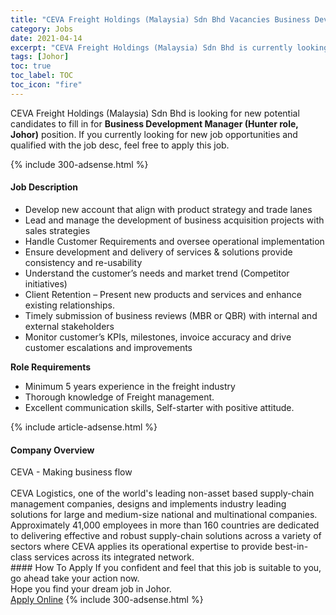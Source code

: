 ```yaml
---
title: "CEVA Freight Holdings (Malaysia) Sdn Bhd Vacancies Business Development Manager (Hunter role, Johor)" 
category: Jobs 
date: 2021-04-14 
excerpt: "CEVA Freight Holdings (Malaysia) Sdn Bhd is currently looking for suitable person to fill in the Business Development Manager (Hunter role, Johor) which based in Johor" 
tags: [Johor] 
toc: true 
toc_label: TOC 
toc_icon: "fire" 
--- 
```


<p>CEVA Freight Holdings (Malaysia) Sdn Bhd is looking for new potential candidates to fill in for <b>Business Development Manager (Hunter role, Johor)</b> position. If you currently looking for new job opportunities and qualified with the job desc, feel free to apply this job.
</p>{% include 300-adsense.html %} 
<div><div><h4>Job Description</h4></div><div><div><span><div><div><ul><li>Develop new account that align with product strategy and trade lanes</li><li>Lead and manage the development of business acquisition projects with sales strategies</li><li>Handle Customer Requirements and oversee operational implementation</li><li>Ensure development and delivery of services &amp; solutions provide consistency and re-usability</li><li>Understand the customer&#8217;s needs and market trend (Competitor initiatives)</li><li>Client Retention &#8211; Present new products and services and enhance existing relationships.</li><li>Timely submission of business reviews (MBR or QBR) with internal and external stakeholders</li><li>Monitor customer&#8217;s KPIs, milestones, invoice accuracy and drive customer escalations and improvements</li></ul><div><strong>Role Requirements</strong></div><ul><li>Minimum 5 years experience in the freight industry</li><li>Thorough knowledge of Freight management.</li><li>Excellent communication skills, Self-starter with positive attitude.</li></ul></div></div></span></div></div></div> 
{% include article-adsense.html %} 
<div><div><h4>Company Overview</h4></div><div><div><span><div><div>
	CEVA - Making business flow</div>
<div>
<br>
	CEVA Logistics, one of the world's leading non-asset based supply-chain management companies, designs and implements industry leading solutions for large and medium-size national and multinational companies. Approximately 41,000 employees in more than 160 countries are dedicated to delivering effective and robust supply-chain solutions across a variety of sectors where CEVA applies its operational expertise to provide best-in-class services across its integrated network.</div></div></span></div></div></div> 
#### How To Apply 
If you confident and feel that this job is suitable to you, go ahead take your action now. <br/> 
Hope you find your dream job in Johor. <br/> 
<a href="https://www.jobstreet.com.my/en/job/business-development-manager-hunter-role-johor-4537502?jobId=jobstreet-my-job-4537502&" class="btn btn--info" target="_blank" rel="nofollow noopenner">Apply Online</a> 
{% include 300-adsense.html %} 